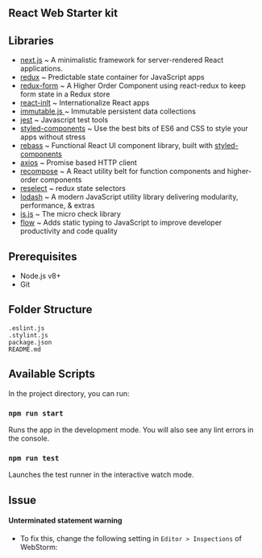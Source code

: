 ## React Web Starter kit

## Libraries

- [next.js](https://github.com/zeit/next.js) ~ A minimalistic framework for server-rendered React applications.
- [redux](https://github.com/reactjs/redux) ~ Predictable state container for JavaScript apps
- [redux-form](https://github.com/erikras/redux-form) ~ A Higher Order Component using react-redux to keep form state in a Redux store
- [react-inlt](https://github.com/yahoo/react-intl) ~ Internationalize React apps
- [immutable.js ](https://github.com/facebook/immutable-js/) ~ Immutable persistent data collections 
- [jest](https://facebook.github.io/jest/) ~ Javascript test tools
- [styled-components](https://github.com/styled-components/styled-components)  ~ Use the best bits of ES6 and CSS to style your apps without stress
- [rebass](https://github.com/jxnblk/rebass) ~ Functional React UI component library, built with [styled-components](https://github.com/styled-components/styled-components)
- [axios](https://github.com/mzabriskie/axios) ~ Promise based HTTP client 
- [recompose](https://github.com/acdlite/recompose) ~ A React utility belt for function components and higher-order components
- [reselect](https://github.com/reactjs/reselect) ~ redux  state selectors
- [lodash](https://lodash.com/) ~ A modern JavaScript utility library delivering modularity, performance, & extras
- [is.js](http://is.js.org/) ~ The micro check library
- [flow](https://github.com/facebook/flow) ~ Adds static typing to JavaScript to improve developer productivity and code quality



## Prerequisites

- Node.js v8+
- Git


## Folder Structure

```
.eslint.js
.stylint.js
package.json
README.md
```

## Available Scripts

In the project directory, you can run:

### `npm run start`

Runs the app in the development mode.
You will also see any lint errors in the console.

###  `npm run test`

Launches the test runner in the interactive watch mode.

## Issue

#### Unterminated statement warning

- To fix this, change the following setting in `Editor > Inspections` of WebStorm: